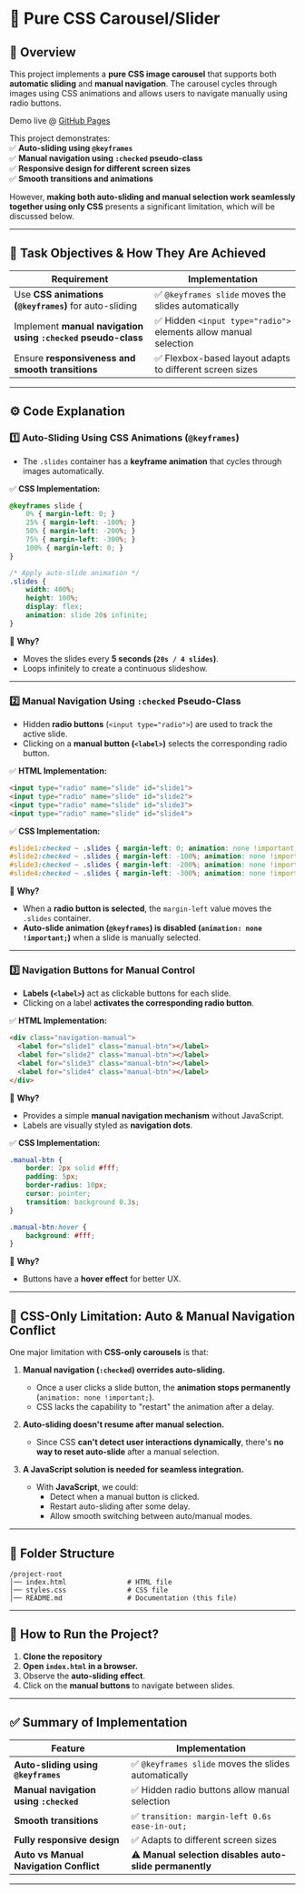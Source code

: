 # **🎠 Pure CSS Carousel/Slider**  

## **📜 Overview**  
This project implements a **pure CSS image carousel** that supports both **automatic sliding** and **manual navigation**. The carousel cycles through images using CSS animations and allows users to navigate manually using radio buttons.  

Demo live @ [GitHub Pages](https://ssr-04.github.io/Presedio-PreInternship/HTML_CSS/task-7/index.html)

This project demonstrates:  
✅ **Auto-sliding using `@keyframes`**  
✅ **Manual navigation using `:checked` pseudo-class**  
✅ **Responsive design for different screen sizes**  
✅ **Smooth transitions and animations**  

However, **making both auto-sliding and manual selection work seamlessly together using only CSS** presents a significant limitation, which will be discussed below.  

---

## **🎯 Task Objectives & How They Are Achieved**  

| **Requirement** | **Implementation** |
|---------------|----------------|
| Use **CSS animations (`@keyframes`)** for auto-sliding | ✅ `@keyframes slide` moves the slides automatically |
| Implement **manual navigation using `:checked` pseudo-class** | ✅ Hidden `<input type="radio">` elements allow manual selection |
| Ensure **responsiveness and smooth transitions** | ✅ Flexbox-based layout adapts to different screen sizes |

---

## **⚙️ Code Explanation**  

### **1️⃣ Auto-Sliding Using CSS Animations (`@keyframes`)**  
- The `.slides` container has a **keyframe animation** that cycles through images automatically.  

✅ **CSS Implementation:**  
```css
@keyframes slide {
    0% { margin-left: 0; }
    25% { margin-left: -100%; }
    50% { margin-left: -200%; }
    75% { margin-left: -300%; }
    100% { margin-left: 0; }
}

/* Apply auto-slide animation */
.slides {
    width: 400%;
    height: 100%;
    display: flex;
    animation: slide 20s infinite;
}
```
📌 **Why?**  
- Moves the slides every **5 seconds (`20s / 4 slides`)**.  
- Loops infinitely to create a continuous slideshow.  

---

### **2️⃣ Manual Navigation Using `:checked` Pseudo-Class**  
- Hidden **radio buttons** (`<input type="radio">`) are used to track the active slide.  
- Clicking on a **manual button (`<label>`)** selects the corresponding radio button.  

✅ **HTML Implementation:**  
```html
<input type="radio" name="slide" id="slide1">
<input type="radio" name="slide" id="slide2">
<input type="radio" name="slide" id="slide3">
<input type="radio" name="slide" id="slide4">
```
✅ **CSS Implementation:**  
```css
#slide1:checked ~ .slides { margin-left: 0; animation: none !important; }
#slide2:checked ~ .slides { margin-left: -100%; animation: none !important; }
#slide3:checked ~ .slides { margin-left: -200%; animation: none !important; }
#slide4:checked ~ .slides { margin-left: -300%; animation: none !important; }
```
📌 **Why?**  
- When a **radio button is selected**, the `margin-left` value moves the `.slides` container.  
- **Auto-slide animation (`@keyframes`) is disabled (`animation: none !important;`)** when a slide is manually selected.  

---

### **3️⃣ Navigation Buttons for Manual Control**  
- **Labels (`<label>`)** act as clickable buttons for each slide.  
- Clicking on a label **activates the corresponding radio button**.  

✅ **HTML Implementation:**  
```html
<div class="navigation-manual">
  <label for="slide1" class="manual-btn"></label>
  <label for="slide2" class="manual-btn"></label>
  <label for="slide3" class="manual-btn"></label>
  <label for="slide4" class="manual-btn"></label>
</div>
```
📌 **Why?**  
- Provides a simple **manual navigation mechanism** without JavaScript.  
- Labels are visually styled as **navigation dots**.  

✅ **CSS Implementation:**  
```css
.manual-btn {
    border: 2px solid #fff;
    padding: 5px;
    border-radius: 10px;
    cursor: pointer;
    transition: background 0.3s;
}

.manual-btn:hover {
    background: #fff;
}
```
📌 **Why?**  
- Buttons have a **hover effect** for better UX.  

---

## **🚨 CSS-Only Limitation: Auto & Manual Navigation Conflict**
One major limitation with **CSS-only carousels** is that:  
1. **Manual navigation (`:checked`) overrides auto-sliding.**  
   - Once a user clicks a slide button, the **animation stops permanently** (`animation: none !important;`).  
   - CSS lacks the capability to "restart" the animation after a delay.  
   
2. **Auto-sliding doesn't resume after manual selection.**  
   - Since CSS **can't detect user interactions dynamically**, there's **no way to reset auto-slide** after a manual selection.  
   
3. **A JavaScript solution is needed for seamless integration.**  
   - With **JavaScript**, we could:  
     - Detect when a manual button is clicked.  
     - Restart auto-sliding after some delay.  
     - Allow smooth switching between auto/manual modes.  

---

## **📂 Folder Structure**  
```
/project-root
│── index.html               # HTML file
│── styles.css               # CSS file
│── README.md                # Documentation (this file)
```

---

## **🚀 How to Run the Project?**  
1. **Clone the repository**  
2. **Open `index.html` in a browser.**  
3. Observe the **auto-sliding effect**.  
4. Click on the **manual buttons** to navigate between slides.  

---

## **✅ Summary of Implementation**  
| **Feature** | **Implementation** |
|------------|----------------|
| **Auto-sliding using `@keyframes`** | ✅ `@keyframes slide` moves the slides automatically |
| **Manual navigation using `:checked`** | ✅ Hidden radio buttons allow manual selection |
| **Smooth transitions** | ✅ `transition: margin-left 0.6s ease-in-out;` |
| **Fully responsive design** | ✅ Adapts to different screen sizes |
| **Auto vs Manual Navigation Conflict** | ⚠ **Manual selection disables auto-slide permanently** |

---